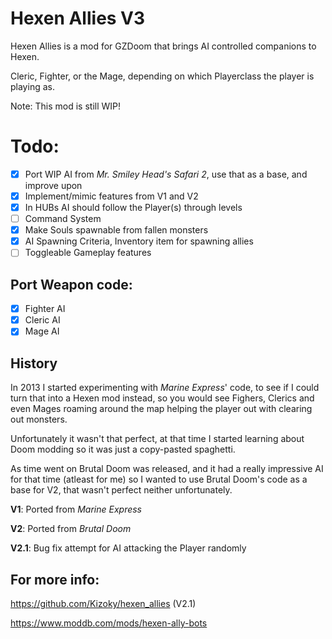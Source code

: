 # Hexen Allies V3

Hexen Allies is a mod for GZDoom that brings AI controlled companions to Hexen.

Cleric, Fighter, or the Mage, depending on which Playerclass the player is playing as.

Note: This mod is still WIP!

# Todo:
- [x] Port WIP AI from *Mr. Smiley Head's Safari 2*, use that as a base, and improve upon
- [x] Implement/mimic features from V1 and V2
- [x] In HUBs AI should follow the Player(s) through levels
- [ ] Command System
- [x] Make Souls spawnable from fallen monsters
- [x] AI Spawning Criteria, Inventory item for spawning allies
- [ ] Toggleable Gameplay features
## Port Weapon code:
- [x] Fighter AI
- [x] Cleric AI
- [x] Mage AI

## History

In 2013 I started experimenting with *Marine Express*' code, to see if I could turn that into a Hexen mod instead, so you would see Fighers, Clerics and even Mages roaming around the map helping the player out with clearing out monsters.

Unfortunately it wasn't that perfect, at that time I started learning about Doom modding so it was just a copy-pasted spaghetti.

As time went on Brutal Doom was released, and it had a really impressive AI for that time (atleast for me) so I wanted to use Brutal Doom's code as a base for V2, that wasn't perfect neither unfortunately.

**V1**: Ported from *Marine Express*

**V2**: Ported from *Brutal Doom*

**V2.1**: Bug fix attempt for AI attacking the Player randomly


## For more info:

https://github.com/Kizoky/hexen_allies (V2.1)

https://www.moddb.com/mods/hexen-ally-bots

